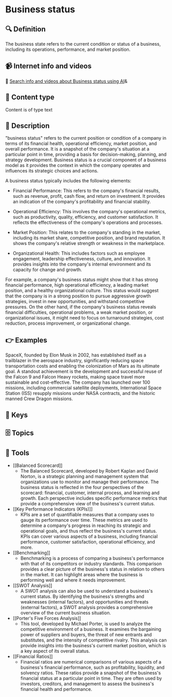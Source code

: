 
# Business status


## 🔍 Definition
The business state refers to the current condition or status of a business, including its operations, performance, and market position.


## 📹 Internet info and videos
🤖 [Search info and videos about Business status using AI](https://www.perplexity.ai/search?q=videos+about+Business+status:+
)&

## 📰 Content type 
Content is of type text

## 📖 Description
"business status" refers to the current position or condition of a company in terms of its financial health, operational efficiency, market position, and overall performance. It is a snapshot of the company's situation at a particular point in time, providing a basis for decision-making, planning, and strategy development. Business status is a crucial component of a business model as it provides the context in which the company operates and influences its strategic choices and actions.

A business status typically includes the following elements:

- Financial Performance: This refers to the company's financial results, such as revenue, profit, cash flow, and return on investment. It provides an indication of the company's profitability and financial stability.

- Operational Efficiency: This involves the company's operational metrics, such as productivity, quality, efficiency, and customer satisfaction. It reflects the effectiveness of the company's operations and processes.

- Market Position: This relates to the company's standing in the market, including its market share, competitive position, and brand reputation. It shows the company's relative strength or weakness in the marketplace.

- Organizational Health: This includes factors such as employee engagement, leadership effectiveness, culture, and innovation. It provides insights into the company's internal environment and its capacity for change and growth.

For example, a company's business status might show that it has strong financial performance, high operational efficiency, a leading market position, and a healthy organizational culture. This status would suggest that the company is in a strong position to pursue aggressive growth strategies, invest in new opportunities, and withstand competitive pressures. On the other hand, if the company's business status reveals financial difficulties, operational problems, a weak market position, or organizational issues, it might need to focus on turnaround strategies, cost reduction, process improvement, or organizational change.

## 👉 Examples

SpaceX, founded by Elon Musk in 2002, has established itself as a trailblazer in the aerospace industry, significantly reducing space transportation costs and enabling the colonization of Mars as its ultimate goal. A standout achievement is the development and successful reuse of the Falcon 9 and Falcon Heavy rockets, making space travel more sustainable and cost-effective. The company has launched over 100 missions, including commercial satellite deployments, International Space Station (ISS) resupply missions under NASA contracts, and the historic manned Crew Dragon missions.

## 🔑 Keys



## 🗄️ Topics


## 🧰 Tools
- [[Balanced Scorecard]]
  - The Balanced Scorecard, developed by Robert Kaplan and David Norton, is a strategic planning and management system that organizations use to monitor and manage their performance. The business status is reflected in the four perspectives of the scorecard: financial, customer, internal process, and learning and growth. Each perspective includes specific performance metrics that provide a comprehensive view of the business's current status.
- [[Key Performance Indicators (KPIs)]]
  - KPIs are a set of quantifiable measures that a company uses to gauge its performance over time. These metrics are used to determine a company's progress in reaching its strategic and operational goals, and thus reflect the business's current status. KPIs can cover various aspects of a business, including financial performance, customer satisfaction, operational efficiency, and more.
- [[Benchmarking]]
  - Benchmarking is a process of comparing a business's performance with that of its competitors or industry standards. This comparison provides a clear picture of the business's status in relation to others in the market. It can highlight areas where the business is performing well and where it needs improvement.
- [[SWOT Analysis]]
  - A SWOT analysis can also be used to understand a business's current status. By identifying the business's strengths and weaknesses (internal factors), and opportunities and threats (external factors), a SWOT analysis provides a comprehensive overview of the current business situation.
- [[Porter's Five Forces Analysis]]
  - This tool, developed by Michael Porter, is used to analyze the competitive environment of a business. It examines the bargaining power of suppliers and buyers, the threat of new entrants and substitutes, and the intensity of competitive rivalry. This analysis can provide insights into the business's current market position, which is a key aspect of its overall status.
- [[Financial Ratios]]
  - Financial ratios are numerical comparisons of various aspects of a business's financial performance, such as profitability, liquidity, and solvency ratios. These ratios provide a snapshot of the business's financial status at a particular point in time. They are often used by investors, creditors, and management to assess the business's financial health and performance.
